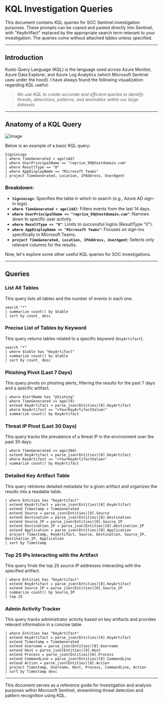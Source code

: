 # KQL Investigation Queries

This document contains KQL queries for SOC Sentinel investigation purposes. These prompts can be copied and pasted directly into Sentinel, with "KeyArtifact" replaced by the appropriate search term relevant to your investigation. The queries come without attached tables unless specified.

---

## Introduction

Kusto Query Language (KQL) is the language used across Azure Monitor, Azure Data Explorer, and Azure Log Analytics (which Microsoft Sentinel uses under the hood). I have always found the following visualization regarding KQL useful:

> _We use KQL to create accurate and efficient queries to identify threats, detections, patterns, and anomalies within our large datasets._

---

## Anatomy of a KQL Query

![image](https://github.com/user-attachments/assets/7d3ad46a-d0d9-4609-be16-a21fcc9bf070)


Below is an example of a basic KQL query:

```KQL
SigninLogs
| where TimeGenerated > ago(14d)
| where UserPrincipalName == "reprise_99@testdomain.com"
| where ResultType == "0"
| where AppDisplayName == "Microsoft Teams"
| project TimeGenerated, Location, IPAddress, UserAgent
```

### Breakdown:
- **`SigninLogs`**: Specifies the table in which to search (e.g., Azure AD sign-in logs).
- **`where TimeGenerated > ago(14d)`**: Filters events from the last 14 days.
- **`where UserPrincipalName == "reprise_99@testdomain.com"`**: Narrows down to specific user activity.
- **`where ResultType == "0"`**: Limits to successful logins (ResultType "0").
- **`where AppDisplayName == "Microsoft Teams"`**: Focuses on sign-ins specifically to Microsoft Teams.
- **`project TimeGenerated, Location, IPAddress, UserAgent`**: Selects only relevant columns for the results.

Now, let's explore some other useful KQL queries for SOC investigations.

---

## Queries

### List All Tables

This query lists all tables and the number of events in each one.

```KQL
search "*"
| summarize count() by $table
| sort by count_ desc
```

### Precise List of Tables by Keyword

This query returns tables related to a specific keyword (`KeyArtifact`).

```KQL
search "*"
| where $table has "KeyArtifact"
| summarize count() by $table
| sort by count_ desc
```

### Phishing Pivot (Last 7 Days)

This query pivots on phishing alerts, filtering the results for the past 7 days and a specific artifact.

```KQL
| where AlertName has "phishing"
| where TimeGenerated >= ago(7d)
| extend KeyArtifact = parse_json(Entities)[0].KeyArtifact
| where KeyArtifact == "<YourKeyArtifactValue>"
| summarize count() by KeyArtifact
```

### Threat IP Pivot (Last 30 Days)

This query tracks the prevalence of a threat IP in the environment over the past 30 days.

```KQL
| where TimeGenerated >= ago(30d)
| extend KeyArtifact = parse_json(Entities)[0].KeyArtifact
| where KeyArtifact == "<YourKeyArtifactValue>"
| summarize count() by KeyArtifact
```

### Detailed Key Artifact Table

This query retrieves detailed metadata for a given artifact and organizes the results into a readable table.

```KQL
| where Entities has "KeyArtifact"
| extend KeyArtifact = parse_json(Entities)[0].KeyArtifact
| extend Timestamp = TimeGenerated
| extend Source = parse_json(Entities)[0].Source
| extend Destination = parse_json(Entities)[0].Destination
| extend Source_IP = parse_json(Entities)[0].Source_IP
| extend Destination_IP = parse_json(Entities)[0].Destination_IP
| extend Application = parse_json(Entities)[0].Application
| project Timestamp, KeyArtifact, Source, Destination, Source_IP, Destination_IP, Application
| sort by Timestamp
```

### Top 25 IPs Interacting with the Artifact

This query finds the top 25 source IP addresses interacting with the specified artifact.

```KQL
| where Entities has "KeyArtifact"
| extend KeyArtifact = parse_json(Entities)[0].KeyArtifact
| extend Source_IP = parse_json(Entities)[0].Source_IP
| summarize count() by Source_IP
| top 25
```

### Admin Activity Tracker

This query tracks administrator activity based on key artifacts and provides relevant information in a concise table.

```KQL
| where Entities has "KeyArtifact"
| extend KeyArtifact = parse_json(Entities)[0].KeyArtifact
| extend Timestamp = TimeGenerated
| extend Username = parse_json(Entities)[0].Username
| extend Host = parse_json(Entities)[0].Host
| extend Process = parse_json(Entities)[0].Process
| extend CommandLine = parse_json(Entities)[0].CommandLine
| extend Action = parse_json(Entities)[0].Action
| project Timestamp, Username, Host, Process, CommandLine, Action
| sort by Timestamp desc
```

---

This document serves as a reference guide for investigation and analysis purposes within Microsoft Sentinel, streamlining threat detection and pattern recognition using KQL.
